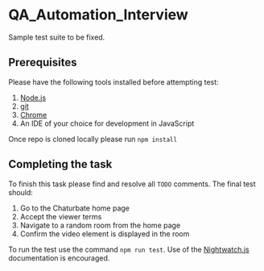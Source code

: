 # QA_Automation_Interview
Sample test suite to be fixed.

## Prerequisites
Please have the following tools installed before attempting test:
1. [Node.js](https://docs.npmjs.com/downloading-and-installing-node-js-and-npm)
1. [git](https://github.com/git-guides/install-git)
1. [Chrome](https://www.google.com/chrome/)
1. An IDE of your choice for development in JavaScript

Once repo is cloned locally please run `npm install`

## Completing the task

To finish this task please find and resolve all `TODO` comments. The final test should:

1. Go to the Chaturbate home page
1. Accept the viewer terms
1. Navigate to a random room from the home page
1. Confirm the video element is displayed in the room

To run the test use the command `npm run test`. Use of the [Nightwatch.js](https://nightwatchjs.org/) documentation is encouraged.
